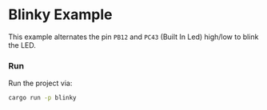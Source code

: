 # Blinky Example

This example alternates the pin `PB12` and `PC43` (Built In Led) high/low to blink the LED.

### Run

Run the project via:

```bash
cargo run -p blinky
```

